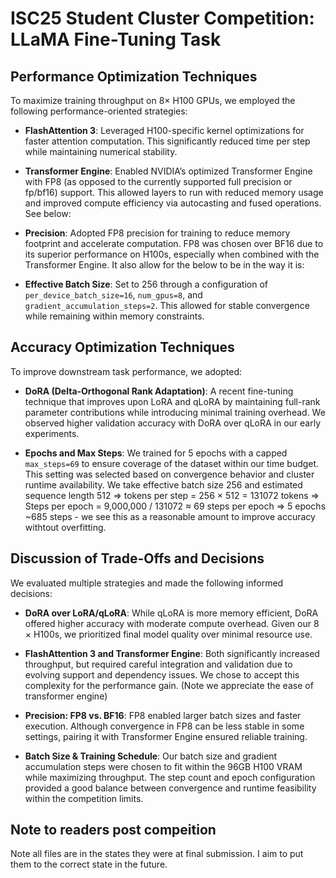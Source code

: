# ISC25 Student Cluster Competition: LLaMA Fine-Tuning Task

## Performance Optimization Techniques

To maximize training throughput on 8× H100 GPUs, we employed the following performance-oriented strategies:

- **FlashAttention 3**: Leveraged H100-specific kernel optimizations for faster attention computation. This significantly reduced time per step while maintaining numerical stability.
  
- **Transformer Engine**: Enabled NVIDIA’s optimized Transformer Engine with FP8 (as opposed to the currently supported full precision or fp/bf16) support. This allowed layers to run with reduced memory usage and improved compute efficiency via autocasting and fused operations. See below:

- **Precision**: Adopted FP8 precision for training to reduce memory footprint and accelerate computation. FP8 was chosen over BF16 due to its superior performance on H100s, especially when combined with the Transformer Engine. It also allow for the below to be in the way it is:

- **Effective Batch Size**: Set to 256 through a configuration of `per_device_batch_size=16`, `num_gpus=8`, and `gradient_accumulation_steps=2`. This allowed for stable convergence while remaining within memory constraints.

## Accuracy Optimization Techniques

To improve downstream task performance, we adopted:

- **DoRA (Delta-Orthogonal Rank Adaptation)**: A recent fine-tuning technique that improves upon LoRA and qLoRA by maintaining full-rank parameter contributions while introducing minimal training overhead. We observed higher validation accuracy with DoRA over qLoRA in our early experiments.

- **Epochs and Max Steps**: We trained for 5 epochs with a capped `max_steps=69` to ensure coverage of the dataset within our time budget. This setting was selected based on convergence behavior and cluster runtime availability. We take effective batch size 256 and estimated sequence length 512 => tokens per step = 256 × 512 = 131072 tokens => Steps per epoch = 9,000,000 / 131072 ≈ 69 steps per epoch => 5 epochs	~685 steps - we see this as a reasonable amount to improve accuracy withtout overfitting.

## Discussion of Trade-Offs and Decisions

We evaluated multiple strategies and made the following informed decisions:

- **DoRA over LoRA/qLoRA**: While qLoRA is more memory efficient, DoRA offered higher accuracy with moderate compute overhead. Given our  8 × H100s, we prioritized final model quality over minimal resource use.

- **FlashAttention 3 and Transformer Engine**: Both significantly increased throughput, but required careful integration and validation due to evolving support and dependency issues. We chose to accept this complexity for the performance gain. (Note we appreciate the ease of transformer engine)

- **Precision: FP8 vs. BF16**: FP8 enabled larger batch sizes and faster execution. Although convergence in FP8 can be less stable in some settings, pairing it with Transformer Engine ensured reliable training.

- **Batch Size & Training Schedule**: Our batch size and gradient accumulation steps were chosen to fit within the 96GB H100 VRAM while maximizing throughput. The step count and epoch configuration provided a good balance between convergence and runtime feasibility within the competition limits.

## Note to readers post compeition

Note all files are in the states they were at final submission. I aim to put them to the correct state in the future.

